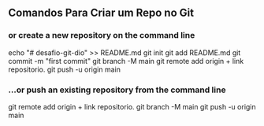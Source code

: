 ##  Comandos Para Criar um Repo no Git



### or create a new repository on the command line
echo "# desafio-git-dio" >> README.md
git init
git add README.md
git commit -m "first commit"
git branch -M main
git remote add origin + link repositorio.
git push -u origin main
### …or push an existing repository from the command line
git remote add origin + link repositorio.
git branch -M main
git push -u origin main
